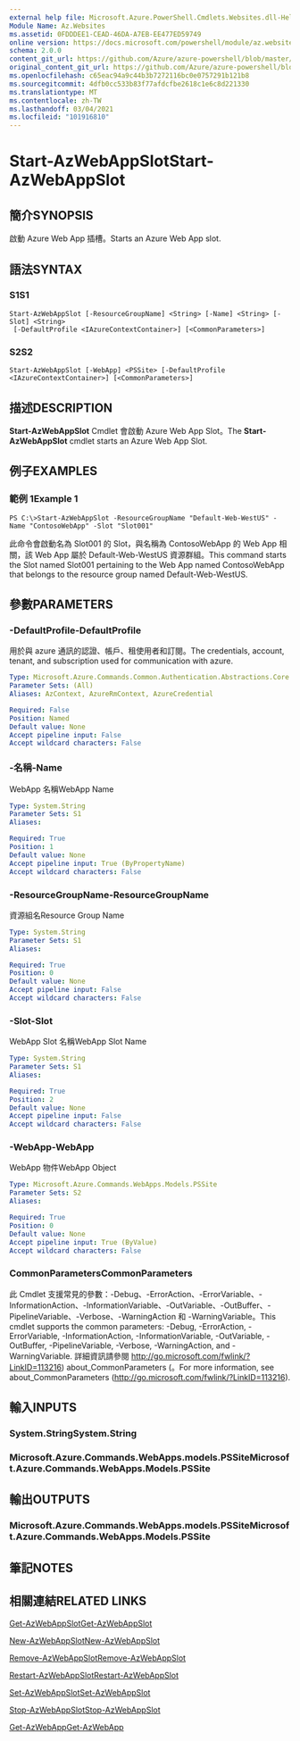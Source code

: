 ```yaml
---
external help file: Microsoft.Azure.PowerShell.Cmdlets.Websites.dll-Help.xml
Module Name: Az.Websites
ms.assetid: 0FDDDEE1-CEAD-46DA-A7EB-EE477ED59749
online version: https://docs.microsoft.com/powershell/module/az.websites/start-azwebappslot
schema: 2.0.0
content_git_url: https://github.com/Azure/azure-powershell/blob/master/src/Websites/Websites/help/Start-AzWebAppSlot.md
original_content_git_url: https://github.com/Azure/azure-powershell/blob/master/src/Websites/Websites/help/Start-AzWebAppSlot.md
ms.openlocfilehash: c65eac94a9c44b3b7272116bc0e0757291b121b8
ms.sourcegitcommit: 4dfb0cc533b83f77afdcfbe2618c1e6c8d221330
ms.translationtype: MT
ms.contentlocale: zh-TW
ms.lasthandoff: 03/04/2021
ms.locfileid: "101916810"
---
```

# <span data-ttu-id="26600-101">Start-AzWebAppSlot</span><span class="sxs-lookup"><span data-stu-id="26600-101">Start-AzWebAppSlot</span></span>

## <span data-ttu-id="26600-102">簡介</span><span class="sxs-lookup"><span data-stu-id="26600-102">SYNOPSIS</span></span>
<span data-ttu-id="26600-103">啟動 Azure Web App 插槽。</span><span class="sxs-lookup"><span data-stu-id="26600-103">Starts an Azure Web App slot.</span></span>

## <span data-ttu-id="26600-104">語法</span><span class="sxs-lookup"><span data-stu-id="26600-104">SYNTAX</span></span>

### <span data-ttu-id="26600-105">S1</span><span class="sxs-lookup"><span data-stu-id="26600-105">S1</span></span>
```
Start-AzWebAppSlot [-ResourceGroupName] <String> [-Name] <String> [-Slot] <String>
 [-DefaultProfile <IAzureContextContainer>] [<CommonParameters>]
```

### <span data-ttu-id="26600-106">S2</span><span class="sxs-lookup"><span data-stu-id="26600-106">S2</span></span>
```
Start-AzWebAppSlot [-WebApp] <PSSite> [-DefaultProfile <IAzureContextContainer>] [<CommonParameters>]
```

## <span data-ttu-id="26600-107">描述</span><span class="sxs-lookup"><span data-stu-id="26600-107">DESCRIPTION</span></span>
<span data-ttu-id="26600-108">**Start-AzWebAppSlot** Cmdlet 會啟動 Azure Web App Slot。</span><span class="sxs-lookup"><span data-stu-id="26600-108">The **Start-AzWebAppSlot** cmdlet starts an Azure Web App Slot.</span></span>

## <span data-ttu-id="26600-109">例子</span><span class="sxs-lookup"><span data-stu-id="26600-109">EXAMPLES</span></span>

### <span data-ttu-id="26600-110">範例 1</span><span class="sxs-lookup"><span data-stu-id="26600-110">Example 1</span></span>
```
PS C:\>Start-AzWebAppSlot -ResourceGroupName "Default-Web-WestUS" -Name "ContosoWebApp" -Slot "Slot001"
```

<span data-ttu-id="26600-111">此命令會啟動名為 Slot001 的 Slot，與名稱為 ContosoWebApp 的 Web App 相關，該 Web App 屬於 Default-Web-WestUS 資源群組。</span><span class="sxs-lookup"><span data-stu-id="26600-111">This command starts the Slot named Slot001 pertaining to the Web App named ContosoWebApp that belongs to the resource group named Default-Web-WestUS.</span></span>

## <span data-ttu-id="26600-112">參數</span><span class="sxs-lookup"><span data-stu-id="26600-112">PARAMETERS</span></span>

### <span data-ttu-id="26600-113">-DefaultProfile</span><span class="sxs-lookup"><span data-stu-id="26600-113">-DefaultProfile</span></span>
<span data-ttu-id="26600-114">用於與 azure 通訊的認證、帳戶、租使用者和訂閱。</span><span class="sxs-lookup"><span data-stu-id="26600-114">The credentials, account, tenant, and subscription used for communication with azure.</span></span>

```yaml
Type: Microsoft.Azure.Commands.Common.Authentication.Abstractions.Core.IAzureContextContainer
Parameter Sets: (All)
Aliases: AzContext, AzureRmContext, AzureCredential

Required: False
Position: Named
Default value: None
Accept pipeline input: False
Accept wildcard characters: False
```

### <span data-ttu-id="26600-115">-名稱</span><span class="sxs-lookup"><span data-stu-id="26600-115">-Name</span></span>
<span data-ttu-id="26600-116">WebApp 名稱</span><span class="sxs-lookup"><span data-stu-id="26600-116">WebApp Name</span></span>

```yaml
Type: System.String
Parameter Sets: S1
Aliases:

Required: True
Position: 1
Default value: None
Accept pipeline input: True (ByPropertyName)
Accept wildcard characters: False
```

### <span data-ttu-id="26600-117">-ResourceGroupName</span><span class="sxs-lookup"><span data-stu-id="26600-117">-ResourceGroupName</span></span>
<span data-ttu-id="26600-118">資源組名</span><span class="sxs-lookup"><span data-stu-id="26600-118">Resource Group Name</span></span>

```yaml
Type: System.String
Parameter Sets: S1
Aliases:

Required: True
Position: 0
Default value: None
Accept pipeline input: False
Accept wildcard characters: False
```

### <span data-ttu-id="26600-119">-Slot</span><span class="sxs-lookup"><span data-stu-id="26600-119">-Slot</span></span>
<span data-ttu-id="26600-120">WebApp Slot 名稱</span><span class="sxs-lookup"><span data-stu-id="26600-120">WebApp Slot Name</span></span>

```yaml
Type: System.String
Parameter Sets: S1
Aliases:

Required: True
Position: 2
Default value: None
Accept pipeline input: False
Accept wildcard characters: False
```

### <span data-ttu-id="26600-121">-WebApp</span><span class="sxs-lookup"><span data-stu-id="26600-121">-WebApp</span></span>
<span data-ttu-id="26600-122">WebApp 物件</span><span class="sxs-lookup"><span data-stu-id="26600-122">WebApp Object</span></span>

```yaml
Type: Microsoft.Azure.Commands.WebApps.Models.PSSite
Parameter Sets: S2
Aliases:

Required: True
Position: 0
Default value: None
Accept pipeline input: True (ByValue)
Accept wildcard characters: False
```

### <span data-ttu-id="26600-123">CommonParameters</span><span class="sxs-lookup"><span data-stu-id="26600-123">CommonParameters</span></span>
<span data-ttu-id="26600-124">此 Cmdlet 支援常見的參數：-Debug、-ErrorAction、-ErrorVariable、-InformationAction、-InformationVariable、-OutVariable、-OutBuffer、-PipelineVariable、-Verbose、-WarningAction 和 -WarningVariable。</span><span class="sxs-lookup"><span data-stu-id="26600-124">This cmdlet supports the common parameters: -Debug, -ErrorAction, -ErrorVariable, -InformationAction, -InformationVariable, -OutVariable, -OutBuffer, -PipelineVariable, -Verbose, -WarningAction, and -WarningVariable.</span></span> <span data-ttu-id="26600-125">詳細資訊請參閱 http://go.microsoft.com/fwlink/?LinkID=113216) about_CommonParameters (。</span><span class="sxs-lookup"><span data-stu-id="26600-125">For more information, see about_CommonParameters (http://go.microsoft.com/fwlink/?LinkID=113216).</span></span>

## <span data-ttu-id="26600-126">輸入</span><span class="sxs-lookup"><span data-stu-id="26600-126">INPUTS</span></span>

### <span data-ttu-id="26600-127">System.String</span><span class="sxs-lookup"><span data-stu-id="26600-127">System.String</span></span>

### <span data-ttu-id="26600-128">Microsoft.Azure.Commands.WebApps.models.PSSite</span><span class="sxs-lookup"><span data-stu-id="26600-128">Microsoft.Azure.Commands.WebApps.Models.PSSite</span></span>

## <span data-ttu-id="26600-129">輸出</span><span class="sxs-lookup"><span data-stu-id="26600-129">OUTPUTS</span></span>

### <span data-ttu-id="26600-130">Microsoft.Azure.Commands.WebApps.models.PSSite</span><span class="sxs-lookup"><span data-stu-id="26600-130">Microsoft.Azure.Commands.WebApps.Models.PSSite</span></span>

## <span data-ttu-id="26600-131">筆記</span><span class="sxs-lookup"><span data-stu-id="26600-131">NOTES</span></span>

## <span data-ttu-id="26600-132">相關連結</span><span class="sxs-lookup"><span data-stu-id="26600-132">RELATED LINKS</span></span>

[<span data-ttu-id="26600-133">Get-AzWebAppSlot</span><span class="sxs-lookup"><span data-stu-id="26600-133">Get-AzWebAppSlot</span></span>](./Get-AzWebAppSlot.md)

[<span data-ttu-id="26600-134">New-AzWebAppSlot</span><span class="sxs-lookup"><span data-stu-id="26600-134">New-AzWebAppSlot</span></span>](./New-AzWebAppSlot.md)

[<span data-ttu-id="26600-135">Remove-AzWebAppSlot</span><span class="sxs-lookup"><span data-stu-id="26600-135">Remove-AzWebAppSlot</span></span>](./Remove-AzWebAppSlot.md)

[<span data-ttu-id="26600-136">Restart-AzWebAppSlot</span><span class="sxs-lookup"><span data-stu-id="26600-136">Restart-AzWebAppSlot</span></span>](./Restart-AzWebAppSlot.md)

[<span data-ttu-id="26600-137">Set-AzWebAppSlot</span><span class="sxs-lookup"><span data-stu-id="26600-137">Set-AzWebAppSlot</span></span>](./Set-AzWebAppSlot.md)

[<span data-ttu-id="26600-138">Stop-AzWebAppSlot</span><span class="sxs-lookup"><span data-stu-id="26600-138">Stop-AzWebAppSlot</span></span>](./Stop-AzWebAppSlot.md)

[<span data-ttu-id="26600-139">Get-AzWebApp</span><span class="sxs-lookup"><span data-stu-id="26600-139">Get-AzWebApp</span></span>](./Get-AzWebApp.md)
